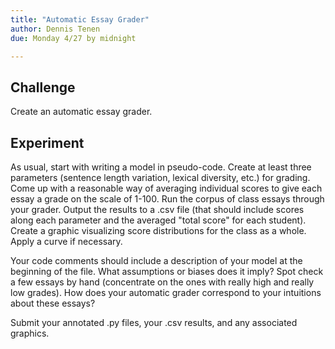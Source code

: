 ```yaml
---
title: "Automatic Essay Grader"
author: Dennis Tenen
due: Monday 4/27 by midnight

---
```


## Challenge

Create an automatic essay grader.

## Experiment

As usual, start with writing a model in pseudo-code. Create at least three
parameters (sentence length variation, lexical diversity, etc.) for grading.
Come up with a reasonable way of averaging individual scores to give each essay
a grade on the scale of 1-100. Run the corpus of class essays through your
grader. Output the results to a .csv file (that should include scores along
each parameter and the averaged "total score" for each student). Create a
graphic visualizing score distributions for the class as a whole. Apply a curve
if necessary.

Your code comments should include a description of your model at
the beginning of the file. What assumptions or biases does it imply? Spot check
a few essays by hand (concentrate on the ones with really high and really low
grades). How does your automatic grader correspond to your intuitions about
these essays?

Submit your annotated .py files, your .csv results, and any associated graphics.

